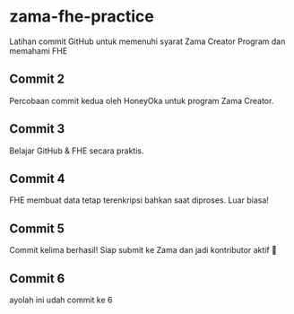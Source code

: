 # zama-fhe-practice
Latihan commit GitHub untuk memenuhi syarat Zama Creator Program dan memahami FHE
## Commit 2
Percobaan commit kedua oleh HoneyOka untuk program Zama Creator.
## Commit 3  
Belajar GitHub & FHE secara praktis.
## Commit 4  
FHE membuat data tetap terenkripsi bahkan saat diproses. Luar biasa!
## Commit 5  
Commit kelima berhasil! Siap submit ke Zama dan jadi kontributor aktif 🚀
## Commit 6
ayolah ini udah commit ke 6
